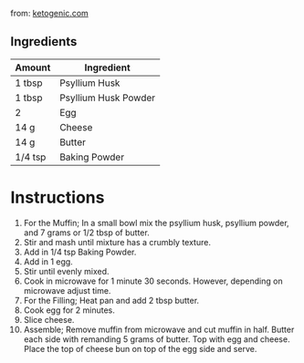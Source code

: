 from: [ketogenic.com](https://ketogenic.com/recipes/keto-egg-mcmuffin/)

## Ingredients

| Amount | Ingredient |
| --- | --- |
| 1 tbsp | Psyllium Husk | 
| 1 tbsp | Psyllium Husk Powder | 
| 2 | Egg | 
| 14 g | Cheese | 
| 14 g | Butter | 
| 1/4 tsp	| Baking Powder | 

# Instructions

1. For the Muffin; In a small bowl mix the psyllium husk, psyllium powder, and 7 grams or 1/2 tbsp of butter.
2. Stir and mash until mixture has a crumbly texture.
3. Add in 1/4 tsp Baking Powder.
4. Add in 1 egg.
5. Stir until evenly mixed.
6. Cook in microwave for 1 minute 30 seconds. However, depending on microwave adjust time.
7. For the Filling; Heat pan and add 2 tbsp butter.
8. Cook egg for 2 minutes.
9. Slice cheese.
10. Assemble; Remove muffin from microwave and cut muffin in half. Butter each side with remanding 5 grams of butter. Top with egg and cheese. Place the top of cheese bun on top of the egg side and serve.

